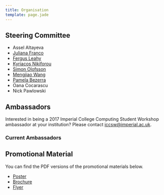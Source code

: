 ```yaml
---
title: Organisation
template: page.jade
---
```


## Steering Committee

* Assel Altayeva
* [Juliana Franco](https://www.doc.ic.ac.uk/~jvicent1/)
* [Fergus Leahy](http://fergusleahy.co.uk/)
* [Kyriacos Nikiforou](http://www.doc.ic.ac.uk/~kn910/)
* [Simon Olofsson](https://www.doc.ic.ac.uk/~so2015/)
* [Mengjiao Wang](https://ibug.doc.ic.ac.uk/people/mwang)
* [Pamela Bezerra](http://wp.doc.ic.ac.uk/aese/person/pamela/)
* Oana Cocarascu
* Nick Pawlowski
## Ambassadors

Interested in being a 2017 Imperial College Computing Student Workshop
ambassador at your institution? Please contact
[iccsw@imperial.ac.uk](mailto:iccsw@imperial.ac.uk).

### Current Ambassadors



## Promotional Material
You can find the PDF versions of the promotional materials below.
* [Poster](promotionalM/poster.pdf)
* [Brochure](promotionalM/brochure.pdf)
* [Flyer](promotionalM/flyer.pdf)
